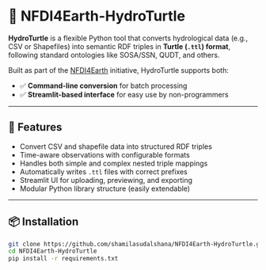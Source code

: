 # 🐢 NFDI4Earth-HydroTurtle

**HydroTurtle** is a flexible Python tool that converts hydrological data (e.g., CSV or Shapefiles) into semantic RDF triples in **Turtle (`.ttl`) format**, following standard ontologies like SOSA/SSN, QUDT, and others.

Built as part of the [NFDI4Earth](https://www.nfdi4earth.de/) initiative, HydroTurtle supports both:
- ✅ **Command-line conversion** for batch processing
- ✅ **Streamlit-based interface** for easy use by non-programmers

---

## 🚀 Features

- Convert CSV and shapefile data into structured RDF triples
- Time-aware observations with configurable formats
- Handles both simple and complex nested triple mappings
- Automatically writes `.ttl` files with correct prefixes
- Streamlit UI for uploading, previewing, and exporting
- Modular Python library structure (easily extendable)

---

## 📦 Installation

```bash
git clone https://github.com/shamilasudalshana/NFDI4Earth-HydroTurtle.git
cd NFDI4Earth-HydroTurtle
pip install -r requirements.txt